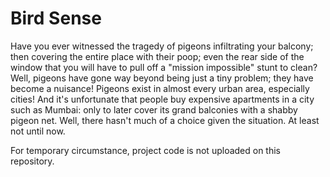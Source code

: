 # Bird Sense
Have you ever witnessed the tragedy of pigeons infiltrating your balcony; then covering the entire place with their poop; even the rear side of the window that you will have to pull off a "mission impossible" stunt to clean?  Well, pigeons have gone way beyond being just a tiny problem; they have become a nuisance! Pigeons exist in almost every urban area, especially cities! And it's unfortunate that people buy expensive apartments in a city such as Mumbai: only to later cover its grand balconies with a shabby pigeon net. Well, there hasn't much of a choice given the situation. At least not until now.

For temporary circumstance, project code is not uploaded on this repository.
